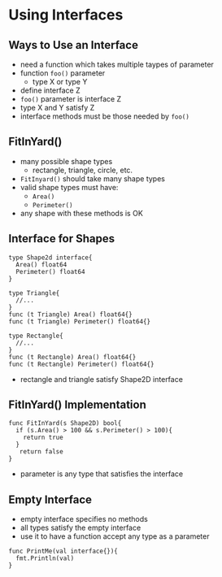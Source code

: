 # Using Interfaces

## Ways to Use an Interface

- need a function which takes multiple taypes of parameter
- function `foo()` parameter
  - type X or type Y
- define interface Z
- `foo()` parameter is interface Z
- type X and Y satisfy Z
- interface methods must be those needed by `foo()`

## FitInYard()

- many possible shape types
  - rectangle, triangle, circle, etc.
- `FitInyard()` should take many shape types
- valid shape types must have:
  - `Area()`
  - `Perimeter()`
- any shape with these methods is OK

## Interface for Shapes

```golang
type Shape2d interface{
  Area() float64
  Perimeter() float64
}

type Triangle{
  //...
}
func (t Triangle) Area() float64{}
func (t Triangle) Perimeter() float64{}

type Rectangle{
  //...
}
func (t Rectangle) Area() float64{}
func (t Rectangle) Perimeter() float64{}
```

- rectangle and triangle satisfy Shape2D interface

## FitInYard() Implementation

```golang
func FitInYard(s Shape2D) bool{
  if (s.Area() > 100 && s.Perimeter() > 100){
    return true
  }
   return false
}
```

- parameter is any type that satisfies the interface

## Empty Interface

- empty interface specifies no methods
- all types satisfy the empty interface
- use it to have a function accept any type as a parameter

```golang
func PrintMe(val interface{}){
  fmt.Println(val)
}
```
